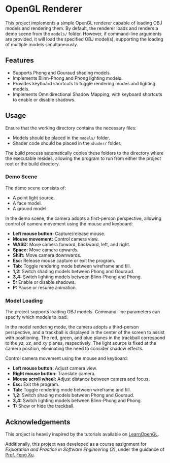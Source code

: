 # OpenGL Renderer

This project implements a simple OpenGL renderer capable of loading OBJ models and rendering them. By default, the renderer loads and renders a demo scene from the `models/` folder. However, if command-line arguments are provided, it will load the specified OBJ model(s), supporting the loading of multiple models simultaneously.

## Features

- Supports Phong and Gouraud shading models.
- Implements Blinn-Phong and Phong lighting models.
- Provides keyboard shortcuts to toggle rendering modes and lighting models.
- Implements Omnidirectional Shadow Mapping, with keyboard shortcuts to enable or disable shadows.

## Usage

Ensure that the working directory contains the necessary files:
- Models should be placed in the `models/` folder.
- Shader code should be placed in the `shader/` folder.

The build process automatically copies these folders to the directory where the executable resides, allowing the program to run from either the project root or the build directory.

### Demo Scene

The demo scene consists of:
- A point light source.
- A face model.
- A ground model.

In the demo scene, the camera adopts a first-person perspective, allowing control of camera movement using the mouse and keyboard:

- **Left mouse button:** Capture/release mouse.
- **Mouse movement:** Control camera view.
- **WASD:** Move camera forward, backward, left, and right.
- **Space:** Move camera upwards.
- **Shift:** Move camera downwards.
- **Esc:** Release mouse capture or exit the program.
- **Tab:** Toggle rendering mode between wireframe and fill.
- **1,2:** Switch shading models between Phong and Gouraud.
- **3,4:** Switch lighting models between Blinn-Phong and Phong.
- **5:** Enable or disable shadows.
- **P:** Pause or resume animation.

### Model Loading

The project supports loading OBJ models. Command-line parameters can specify which models to load.

In the model rendering mode, the camera adopts a third-person perspective, and a trackball is displayed in the center of the screen to assist with positioning. The red, green, and blue planes in the trackball correspond to the $yz$, $xz$, and $xy$ planes, respectively. The light source is fixed at the camera position, eliminating the need to consider shadow effects.

Control camera movement using the mouse and keyboard:

- **Left mouse button:** Adjust camera view.
- **Right mouse button:** Translate camera.
- **Mouse scroll wheel:** Adjust distance between camera and focus.
- **Esc:** Exit the program.
- **Tab:** Toggle rendering mode between wireframe and fill.
- **1,2:** Switch shading models between Phong and Gouraud.
- **3,4:** Switch lighting models between Blinn-Phong and Phong.
- **T:** Show or hide the trackball.

## Acknowledgements

This project is heavily inspired by the tutorials available on [LearnOpenGL](https://learnopengl.com/).

Additionally, this project was developed as a course assignment for _Exploration and Practice in Software Engineering (2)_, under the guidance of [Prof. Feng Xu](http://xufeng.site/).
